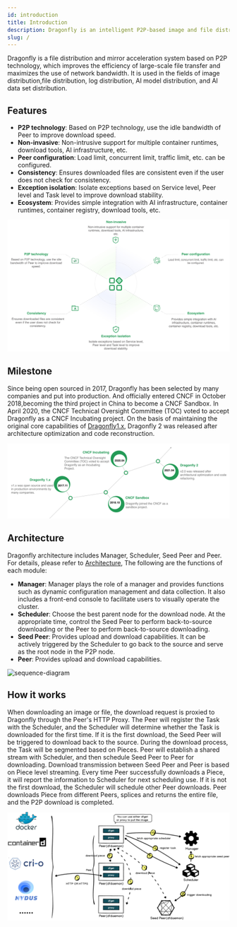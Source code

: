 ```yaml
---
id: introduction
title: Introduction
description: Dragonfly is an intelligent P2P-based image and file distribution tool. It aims to improve the efficiency and success rate of file transferring, and maximize the usage of network bandwidth, especially for the distribution of larget amounts of data, such as application distribution, cache distribution, log distribution, and image distribution.
slug: /
---
```


Dragonfly is a file distribution and mirror acceleration system based on P2P technology, which improves
the efficiency of large-scale file transfer and maximizes the use of network bandwidth.
It is used in the fields of image distribution,file distribution, log distribution,
AI model distribution, and AI data set distribution.

## Features

- **P2P technology**: Based on P2P technology, use the idle bandwidth of Peer to improve download speed.
- **Non-invasive**: Non-intrusive support for multiple container runtimes, download tools, AI infrastructure, etc.
- **Peer configuration**: Load limit, concurrent limit, traffic limit, etc. can be configured.
- **Consistency**: Ensures downloaded files are consistent even if the user does not check for consistency.
- **Exception isolation**: Isolate exceptions based on Service level, Peer level and Task level to improve
download stability.
- **Ecosystem**: Provides simple integration with AI infrastructure, container runtimes, container registry,
download tools, etc.

![features](./resource/getting-started/features.jpeg)

## Milestone

Since being open sourced in 2017, Dragonfly has been selected by many companies and put into production.
And officially entered CNCF in October 2018,becoming the third project in China to become a CNCF Sandbox. In April 2020,
the CNCF Technical Oversight Committee (TOC) voted to accept Dragonfly as a CNCF Incubating project.
On the basis of maintaining the original core capabilities of [Dragonfly1.x](https://github.com/dragonflyoss/Dragonfly),
Dragonfly 2 was released after architecture optimization and code reconstruction.

![milestone](./resource/getting-started/milestone.jpeg)

## Architecture

Dragonfly architecture includes Manager, Scheduler, Seed Peer and Peer. For details, please refer to  [Architecture](./concepts/terminology/architecture),
The following are the functions of each module:

- **Manager**: Manager plays the role of a manager and provides functions such as dynamic configuration
management and data collection.
It also includes a front-end console to facilitate users to visually operate the cluster.
- **Scheduler**: Choose the best parent node for the download node. At the appropriate time,
control the Seed Peer to perform back-to-source downloading or the Peer to perform back-to-source downloading.
- **Seed Peer**: Provides upload and download capabilities. It can be actively triggered by the Scheduler to
go back to the source and serve as the root node in the P2P node.
- **Peer**: Provides upload and download capabilities.

![sequence-diagram](./resource/concepts/arch.png)

## How it works

When downloading an image or file, the download request is proxied to Dragonfly through the Peer's HTTP Proxy.
The Peer will register the Task with the Scheduler, and the Scheduler will determine whether the Task
is downloaded for the first time. If it is the first download, the Seed Peer will be triggered
to download back to the source. During the download process, the Task will be segmented based on Pieces.
Peer will establish a shared stream with Scheduler, and then schedule Seed Peer to Peer for downloading.
Download transmission between Seed Peer and Peer is based on Piece level streaming.
Every time Peer successfully downloads a Piece, it will report the information to Scheduler
for next scheduling use. If it is not the first download, the Scheduler will schedule other Peer downloads.
Peer downloads Piece from different Peers, splices and returns the entire file,
and the P2P download is completed.

![sequence-diagram](./resource/getting-started/sequence-diagram.png)
